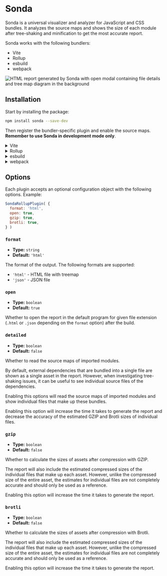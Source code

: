 # Sonda

Sonda is a universal visualizer and analyzer for JavaScript and CSS bundles. It analyzes the source maps and shows the size of each module after tree-shaking and minification to get the most accurate report.

Sonda works with the following bundlers:

* Vite
* Rollup
* esbuild
* webpack

![HTML report generated by Sonda with open modal containing file details and tree map diagram in the background](https://raw.githubusercontent.com/filipsobol/sonda/refs/heads/main/docs/public/details.png)

## Installation

Start by installing the package:

```bash
npm install sonda --save-dev
```

Then register the bundler-specific plugin and enable the source maps. **Remember to use Sonda in development mode only**.

<details>
<summary>Vite</summary>

```javascript
// vite.config.js

import { defineConfig } from 'vite';
import { SondaRollupPlugin } from 'sonda';

export default defineConfig( {
  plugins: [
    SondaRollupPlugin(),
  ],
  build: {
    sourcemap: true
  }
} );
```

</details>

<details>
<summary>Rollup</summary>

```javascript
// rollup.config.js

import { defineConfig } from 'rollup';
import { SondaRollupPlugin } from 'sonda';

export default defineConfig( {
  output: {
    // Other options are skipped for brevity
    sourcemap: true,
  },
  plugins: [
    SondaRollupPlugin(),
  ]
} );
```

Some Rollup plugins may not support source maps by default. Check their documentation to enable them. Examples for `@rollup/plugin-commonjs` and `rollup-plugin-styles` are shown below.

```javascript
commonjs( {
  sourceMap: true,
} ),
styles( {
  mode: 'extract',
  sourceMap: true,
} )
```

</details>

<details>
<summary>esbuild</summary>

```javascript
import { build } from 'esbuild';
import { SondaEsbuildPlugin } from 'sonda';

build( {
  sourcemap: true,
  plugins: [
    SondaEsbuildPlugin()
  ]
} );
```

Unlike for other bundlers, the esbuild plugin relies not only on source maps but also on the metafile. The plugin should automatically enable the metafile option for you, but if you get the error, be sure to enable it manually (`metafile: true`).

</details>

<details>
<summary>webpack</summary>

```javascript
// webpack.config.js

const { SondaWebpackPlugin } = require( 'sonda' );

module.exports = {
  devtool: 'source-map',
  plugins: [
    new SondaWebpackPlugin(),
  ],
};
```

Internally, Sonda changes the default webpack configuration to output relative paths in the source maps instead of using the `webpack://` protocol (`devtoolModuleFilenameTemplate: '[absolute-resource-path]'`).

</details>

## Options

Each plugin accepts an optional configuration object with the following options. Example:

```javascript
SondaRollupPlugin( {
  format: 'html',
  open: true,
  gzip: true,
  brotli: true,
} )
```

### `format`

* **Type:** `string`
* **Default:** `'html'`

The format of the output. The following formats are supported:

* `'html'` - HTML file with treemap
* `'json'` - JSON file

### `open`

* **Type:** `boolean`
* **Default:** `true`

Whether to open the report in the default program for given file extension (`.html` or `.json` depending on the `format` option) after the build.

### `detailed`

* **Type:** `boolean`
* **Default:** `false`

Whether to read the source maps of imported modules.

By default, external dependencies that are bundled into a single file are shown as a single asset in the report. However, when investigating tree-shaking issues, it can be useful to see individual source files of the dependencies.

Enabling this options will read the source maps of imported modules and show individual files that make up these bundles.

Enabling this option will increase the time it takes to generate the report and decrease the accuracy of the estimated GZIP and Brotli sizes of individual files.

### `gzip`

* **Type:** `boolean`
* **Default:** `false`

Whether to calculate the sizes of assets after compression with GZIP.

The report will also include the estimated compressed sizes of the individual files that make up each asset. However, unlike the compressed size of the entire asset, the estimates for individual files are not completely accurate and should only be used as a reference.

Enabling this option will increase the time it takes to generate the report.

### `brotli`

* **Type:** `boolean`
* **Default:** `false`

Whether to calculate the sizes of assets after compression with Brotli.

The report will also include the estimated compressed sizes of the individual files that make up each asset. However, unlike the compressed size of the entire asset, the estimates for individual files are not completely accurate and should only be used as a reference.

Enabling this option will increase the time it takes to generate the report.
